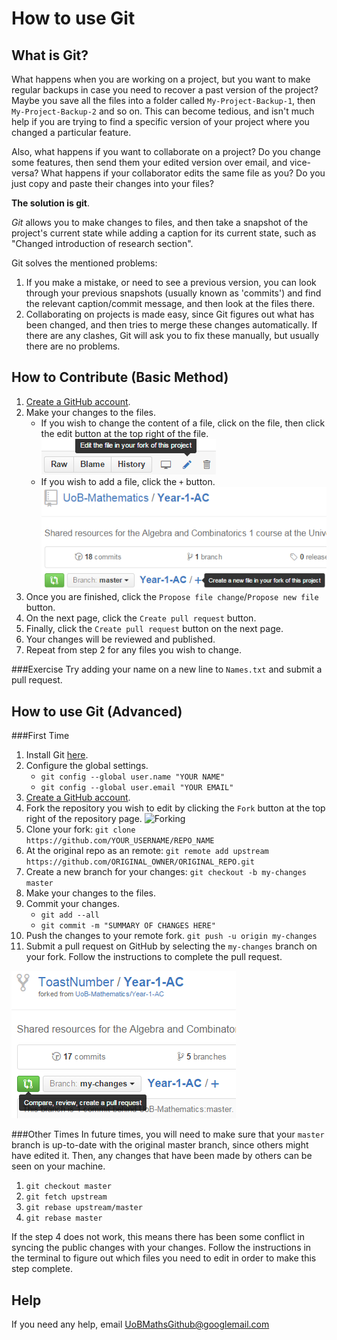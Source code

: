 How to use Git
==============

What is Git?
------------
What happens when you are working on a project, but you want to make regular backups in case you need to recover a past version of the project? Maybe you save all the files into a folder called `My-Project-Backup-1`, then `My-Project-Backup-2` and so on. This can become tedious, and isn't much help if you are trying to find a specific version of your project where you changed a particular feature.

Also, what happens if you want to collaborate on a project? Do you change some features, then send them your edited version over email, and vice-versa? What happens if your collaborator edits the same file as you? Do you just copy and paste their changes into your files? 

**The solution is git**.

*Git* allows you to make changes to files, and then take a snapshot of the project's current state while adding a caption for its current state, such as "Changed introduction of research section".

Git solves the mentioned problems:

1. If you make a mistake, or need to see a previous version, you can look through your previous snapshots (usually known as 'commits') and find the relevant caption/commit message, and then look at the files there.
2. Collaborating on projects is made easy, since Git figures out what has been changed, and then tries to merge these changes automatically. If there are any clashes, Git will ask you to fix these manually, but usually there are no problems.

How to Contribute (Basic Method)
--------------------------------
1. [Create a GitHub account](https://github.com/join).
2. Make your changes to the files.
	* If you wish to change the content of a file, click on the file, then click the edit button at the top right of the file.
	![Editing files](images/Editing-Files.PNG)
	* If you wish to add a file, click the `+` button.
	![Adding files](images/Adding-Files.PNG)
3. Once you are finished, click the `Propose file change`/`Propose new file` button.
4. On the next page, click the `Create pull request` button.
5. Finally, click the `Create pull request` button on the next page.
6. Your changes will be reviewed and published.
7. Repeat from step 2 for any files you wish to change.

###Exercise
Try adding your name on a new line to `Names.txt` and submit a pull request.

How to use Git (Advanced)
-------------------------

###First Time
1. Install Git [here](https://git-scm.com/downloads).
2. Configure the global settings.
	* `git config --global user.name "YOUR NAME"`
	* `git config --global user.email "YOUR EMAIL"`
3. [Create a GitHub account](https://github.com/join).
4. Fork the repository you wish to edit by clicking the `Fork` button at the top right of the repository page.
   ![Forking](https://github-images.s3.amazonaws.com/help/bootcamp/Bootcamp-Fork.png)
5. Clone your fork: 
   `git clone https://github.com/YOUR_USERNAME/REPO_NAME`
6. At the original repo as an remote: 
   `git remote add upstream https://github.com/ORIGINAL_OWNER/ORIGINAL_REPO.git`
7. Create a new branch for your changes: 
   `git checkout -b my-changes master`
8. Make your changes to the files.
9. Commit your changes.
	* `git add --all`
	* `git commit -m "SUMMARY OF CHANGES HERE"`
10. Push the changes to your remote fork.
   `git push -u origin my-changes`
11. Submit a pull request on GitHub by selecting the `my-changes` branch on your fork. Follow the instructions to complete the pull request.

   ![Pull request](images/Pull.PNG)

	
###Other Times
In future times, you will need to make sure that your `master` branch is up-to-date with the original master branch, since others might have edited it. Then, any changes that have been made by others can be seen on your machine.

1. `git checkout master`
2. `git fetch upstream`
3. `git rebase upstream/master`
4. `git rebase master`

If the step 4 does not work, this means there has been some conflict in syncing the public changes with your changes. Follow the instructions in the terminal to figure out which files you need to edit in order to make this step complete.

Help
----
If you need any help, email [UoBMathsGithub@googlemail.com](mailto:UoBMathsGithub@googlemail.com)





